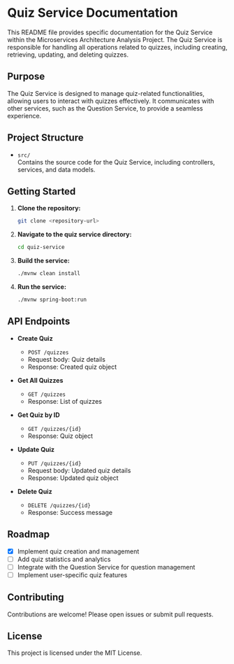 # Quiz Service Documentation

This README file provides specific documentation for the Quiz Service within the Microservices Architecture Analysis Project. The Quiz Service is responsible for handling all operations related to quizzes, including creating, retrieving, updating, and deleting quizzes.

## Purpose

The Quiz Service is designed to manage quiz-related functionalities, allowing users to interact with quizzes effectively. It communicates with other services, such as the Question Service, to provide a seamless experience.

## Project Structure

- `src/`  
  Contains the source code for the Quiz Service, including controllers, services, and data models.

## Getting Started

1. **Clone the repository:**
   ```sh
   git clone <repository-url>
   ```

2. **Navigate to the quiz service directory:**
   ```sh
   cd quiz-service
   ```

3. **Build the service:**
   ```sh
   ./mvnw clean install
   ```

4. **Run the service:**
   ```sh
   ./mvnw spring-boot:run
   ```

## API Endpoints

- **Create Quiz**
  - `POST /quizzes`
  - Request body: Quiz details
  - Response: Created quiz object

- **Get All Quizzes**
  - `GET /quizzes`
  - Response: List of quizzes

- **Get Quiz by ID**
  - `GET /quizzes/{id}`
  - Response: Quiz object

- **Update Quiz**
  - `PUT /quizzes/{id}`
  - Request body: Updated quiz details
  - Response: Updated quiz object

- **Delete Quiz**
  - `DELETE /quizzes/{id}`
  - Response: Success message

## Roadmap

- [x] Implement quiz creation and management
- [ ] Add quiz statistics and analytics
- [ ] Integrate with the Question Service for question management
- [ ] Implement user-specific quiz features

## Contributing

Contributions are welcome! Please open issues or submit pull requests.

## License

This project is licensed under the MIT License.